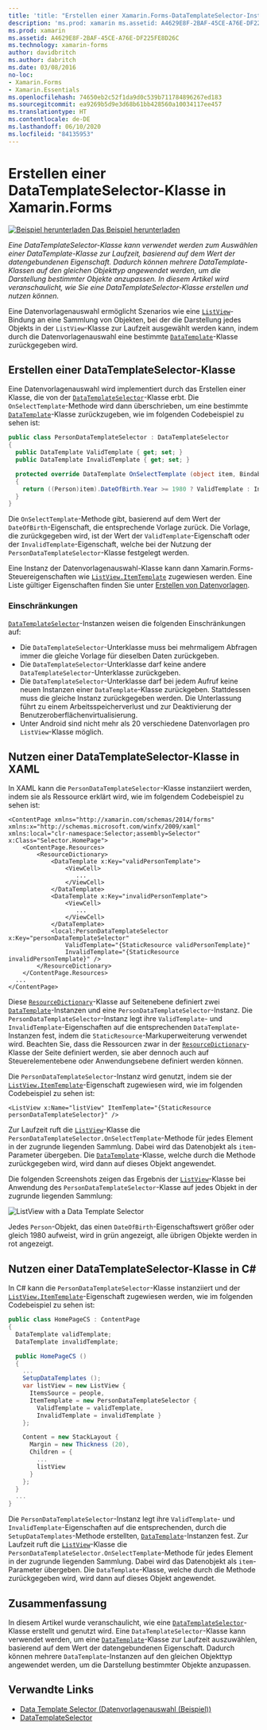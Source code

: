 ```yaml
---
title: 'title: "Erstellen einer Xamarin.Forms-DataTemplateSelector-Instanz" description: "In diesem Artikel erfahren Sie, wie Sie eine DataTemplateSelector-Instanz erstellen und nutzen, die zum Auswählen einer DataTemplate-Instanz zur Laufzeit basierend auf dem Wert einer datengebundenen Eigenschaft verwendet werden kann."'
description: 'ms.prod: xamarin ms.assetid: A4629E8F-2BAF-45CE-A76E-DF225FE8D26C ms.technology: xamarin-forms author: davidbritch ms.author: dabritch ms.date: 03/08/2016 no-loc: [Xamarin.Forms, Xamarin.Essentials]'
ms.prod: xamarin
ms.assetid: A4629E8F-2BAF-45CE-A76E-DF225FE8D26C
ms.technology: xamarin-forms
author: davidbritch
ms.author: dabritch
ms.date: 03/08/2016
no-loc:
- Xamarin.Forms
- Xamarin.Essentials
ms.openlocfilehash: 74650eb2c52f1da9d0c539b711784896267ed183
ms.sourcegitcommit: ea9269b5d9e3d68b61bb428560a10034117ee457
ms.translationtype: HT
ms.contentlocale: de-DE
ms.lasthandoff: 06/10/2020
ms.locfileid: "84135953"
---
```

# <a name="creating-a-xamarinforms-datatemplateselector"></a>Erstellen einer DataTemplateSelector-Klasse in Xamarin.Forms

[![Beispiel herunterladen](~/media/shared/download.png) Das Beispiel herunterladen](https://docs.microsoft.com/samples/xamarin/xamarin-forms-samples/templates-datatemplateselector)

_Eine DataTemplateSelector-Klasse kann verwendet werden zum Auswählen einer DataTemplate-Klasse zur Laufzeit, basierend auf dem Wert der datengebundenen Eigenschaft. Dadurch können mehrere DataTemplate-Klassen auf den gleichen Objekttyp angewendet werden, um die Darstellung bestimmter Objekte anzupassen. In diesem Artikel wird veranschaulicht, wie Sie eine DataTemplateSelector-Klasse erstellen und nutzen können._

Eine Datenvorlagenauswahl ermöglicht Szenarios wie eine [`ListView`](xref:Xamarin.Forms.ListView)-Bindung an eine Sammlung von Objekten, bei der die Darstellung jedes Objekts in der `ListView`-Klasse zur Laufzeit ausgewählt werden kann, indem durch die Datenvorlagenauswahl eine bestimmte [`DataTemplate`](xref:Xamarin.Forms.DataTemplate)-Klasse zurückgegeben wird.

## <a name="creating-a-datatemplateselector"></a>Erstellen einer DataTemplateSelector-Klasse

Eine Datenvorlagenauswahl wird implementiert durch das Erstellen einer Klasse, die von der [`DataTemplateSelector`](xref:Xamarin.Forms.DataTemplateSelector)-Klasse erbt. Die `OnSelectTemplate`-Methode wird dann überschrieben, um eine bestimmte [`DataTemplate`](xref:Xamarin.Forms.DataTemplate)-Klasse zurückzugeben, wie im folgenden Codebeispiel zu sehen ist:

```csharp
public class PersonDataTemplateSelector : DataTemplateSelector
{
  public DataTemplate ValidTemplate { get; set; }
  public DataTemplate InvalidTemplate { get; set; }

  protected override DataTemplate OnSelectTemplate (object item, BindableObject container)
  {
    return ((Person)item).DateOfBirth.Year >= 1980 ? ValidTemplate : InvalidTemplate;
  }
}
```

Die `OnSelectTemplate`-Methode gibt, basierend auf dem Wert der `DateOfBirth`-Eigenschaft, die entsprechende Vorlage zurück. Die Vorlage, die zurückgegeben wird, ist der Wert der `ValidTemplate`-Eigenschaft oder der `InvalidTemplate`-Eigenschaft, welche bei der Nutzung der `PersonDataTemplateSelector`-Klasse festgelegt werden.

Eine Instanz der Datenvorlagenauswahl-Klasse kann dann Xamarin.Forms-Steuereigenschaften wie [`ListView.ItemTemplate`](xref:Xamarin.Forms.ItemsView`1) zugewiesen werden. Eine Liste gültiger Eigenschaften finden Sie unter [Erstellen von Datenvorlagen](~/xamarin-forms/app-fundamentals/templates/data-templates/creating.md).

### <a name="limitations"></a>Einschränkungen

[`DataTemplateSelector`](xref:Xamarin.Forms.DataTemplateSelector)-Instanzen weisen die folgenden Einschränkungen auf:

- Die `DataTemplateSelector`-Unterklasse muss bei mehrmaligem Abfragen immer die gleiche Vorlage für dieselben Daten zurückgeben.
- Die `DataTemplateSelector`-Unterklasse darf keine andere `DataTemplateSelector`-Unterklasse zurückgeben.
- Die `DataTemplateSelector`-Unterklasse darf bei jedem Aufruf keine neuen Instanzen einer `DataTemplate`-Klasse zurückgeben. Stattdessen muss die gleiche Instanz zurückgegeben werden. Die Unterlassung führt zu einem Arbeitsspeicherverlust und zur Deaktivierung der Benutzeroberflächenvirtualisierung.
- Unter Android sind nicht mehr als 20 verschiedene Datenvorlagen pro `ListView`-Klasse möglich.

## <a name="consuming-a-datatemplateselector-in-xaml"></a>Nutzen einer DataTemplateSelector-Klasse in XAML

In XAML kann die `PersonDataTemplateSelector`-Klasse instanziiert werden, indem sie als Ressource erklärt wird, wie im folgendem Codebeispiel zu sehen ist:

```xaml
<ContentPage xmlns="http://xamarin.com/schemas/2014/forms" xmlns:x="http://schemas.microsoft.com/winfx/2009/xaml" xmlns:local="clr-namespace:Selector;assembly=Selector" x:Class="Selector.HomePage">
    <ContentPage.Resources>
        <ResourceDictionary>
            <DataTemplate x:Key="validPersonTemplate">
                <ViewCell>
                   ...
                </ViewCell>
            </DataTemplate>
            <DataTemplate x:Key="invalidPersonTemplate">
                <ViewCell>
                   ...
                </ViewCell>
            </DataTemplate>
            <local:PersonDataTemplateSelector x:Key="personDataTemplateSelector"
                ValidTemplate="{StaticResource validPersonTemplate}"
                InvalidTemplate="{StaticResource invalidPersonTemplate}" />
        </ResourceDictionary>
    </ContentPage.Resources>
  ...
</ContentPage>
```

Diese [`ResourceDictionary`](xref:Xamarin.Forms.ResourceDictionary)-Klasse auf Seitenebene definiert zwei [`DataTemplate`](xref:Xamarin.Forms.DataTemplate)-Instanzen und eine `PersonDataTemplateSelector`-Instanz. Die `PersonDataTemplateSelector`-Instanz legt ihre `ValidTemplate`- und `InvalidTemplate`-Eigenschaften auf die entsprechenden `DataTemplate`-Instanzen fest, indem die `StaticResource`-Markuperweiterung verwendet wird. Beachten Sie, dass die Ressourcen zwar in der [`ResourceDictionary`](xref:Xamarin.Forms.ResourceDictionary)-Klasse der Seite definiert werden, sie aber dennoch auch auf Steuerelementebene oder Anwendungsebene definiert werden können.

Die `PersonDataTemplateSelector`-Instanz wird genutzt, indem sie der [`ListView.ItemTemplate`](xref:Xamarin.Forms.ItemsView`1)-Eigenschaft zugewiesen wird, wie im folgenden Codebeispiel zu sehen ist:

```xaml
<ListView x:Name="listView" ItemTemplate="{StaticResource personDataTemplateSelector}" />
```

Zur Laufzeit ruft die [`ListView`](xref:Xamarin.Forms.ListView)-Klasse die `PersonDataTemplateSelector.OnSelectTemplate`-Methode für jedes Element in der zugrunde liegenden Sammlung. Dabei wird das Datenobjekt als `item`-Parameter übergeben. Die [`DataTemplate`](xref:Xamarin.Forms.DataTemplate)-Klasse, welche durch die Methode zurückgegeben wird, wird dann auf dieses Objekt angewendet.

Die folgenden Screenshots zeigen das Ergebnis der [`ListView`](xref:Xamarin.Forms.ListView)-Klasse bei Anwendung des `PersonDataTemplateSelector`-Klasse auf jedes Objekt in der zugrunde liegenden Sammlung:

![](selector-images/data-template-selector.png "ListView with a Data Template Selector")

Jedes `Person`-Objekt, das einen `DateOfBirth`-Eigenschaftswert größer oder gleich 1980 aufweist, wird in grün angezeigt, alle übrigen Objekte werden in rot angezeigt.

## <a name="consuming-a-datatemplateselector-in-cnum"></a>Nutzen einer DataTemplateSelector-Klasse in C&num;

In C# kann die `PersonDataTemplateSelector`-Klasse instanziiert und der [`ListView.ItemTemplate`](xref:Xamarin.Forms.ItemsView`1)-Eigenschaft zugewiesen werden, wie im folgenden Codebeispiel zu sehen ist:

```csharp
public class HomePageCS : ContentPage
{
  DataTemplate validTemplate;
  DataTemplate invalidTemplate;

  public HomePageCS ()
  {
    ...
    SetupDataTemplates ();
    var listView = new ListView {
      ItemsSource = people,
      ItemTemplate = new PersonDataTemplateSelector {
        ValidTemplate = validTemplate,
        InvalidTemplate = invalidTemplate }
    };

    Content = new StackLayout {
      Margin = new Thickness (20),
      Children = {
        ...
        listView
      }
    };
  }
  ...  
}
```

Die `PersonDataTemplateSelector`-Instanz legt ihre `ValidTemplate`- und `InvalidTemplate`-Eigenschaften auf die entsprechenden, durch die `SetupDataTemplates`-Methode erstellten, [`DataTemplate`](xref:Xamarin.Forms.DataTemplate)-Instanzen fest. Zur Laufzeit ruft die [`ListView`](xref:Xamarin.Forms.ListView)-Klasse die `PersonDataTemplateSelector.OnSelectTemplate`-Methode für jedes Element in der zugrunde liegenden Sammlung. Dabei wird das Datenobjekt als `item`-Parameter übergeben. Die `DataTemplate`-Klasse, welche durch die Methode zurückgegeben wird, wird dann auf dieses Objekt angewendet.

## <a name="summary"></a>Zusammenfassung

In diesem Artikel wurde veranschaulicht, wie eine [`DataTemplateSelector`](xref:Xamarin.Forms.DataTemplateSelector)-Klasse erstellt und genutzt wird. Eine `DataTemplateSelector`-Klasse kann verwendet werden, um eine [`DataTemplate`](xref:Xamarin.Forms.DataTemplate)-Klasse zur Laufzeit auszuwählen, basierend auf dem Wert der datengebundenen Eigenschaft. Dadurch können mehrere `DataTemplate`-Instanzen auf den gleichen Objekttyp angewendet werden, um die Darstellung bestimmter Objekte anzupassen.

## <a name="related-links"></a>Verwandte Links

- [Data Template Selector (Datenvorlagenauswahl (Beispiel))](https://docs.microsoft.com/samples/xamarin/xamarin-forms-samples/templates-datatemplateselector)
- [DataTemplateSelector](xref:Xamarin.Forms.DataTemplateSelector)
